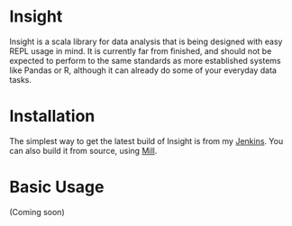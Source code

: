 # Insight
Insight is a scala library for data analysis that is being designed with
easy REPL usage in mind.
It is currently far from finished, and should not be expected to perform to the
same standards as more established systems like Pandas or R, although it can
already do some of your everyday data tasks.

# Installation
The simplest way to get the latest build of Insight is from my [Jenkins](http://jenkins.seitzal.eu/job/Insight/).
You can also build it from source, using [Mill](http://github.com/lihaoyi/Mill).

# Basic Usage
(Coming soon)
